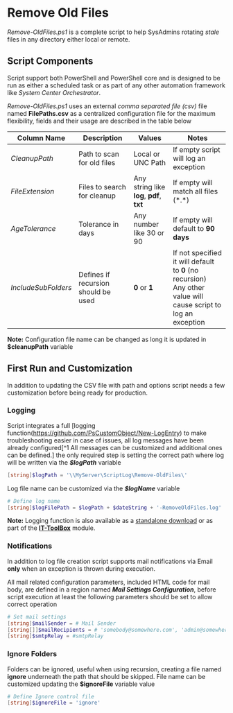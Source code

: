 # Remove Old Files

*Remove-OldFiles.ps1* is a complete script to help SysAdmins rotating *stale* files in any directory either local or remote.

## Script Components

Script support both PowerShell and PowerShell core and is designed to be run as either a scheduled task or as part of any other automation framework like *System Center Orchestrator*.

*Remove-OldFiles.ps1* uses an external *comma separated file (csv)* file named **FilePaths.csv** as a centralized configuration file for the maximum flexibility, fields and their usage are described in the table below

| Column Name         | **Description**                     | **Values**                                | Notes                                                        |
| ------------------- | ----------------------------------- | ----------------------------------------- | ------------------------------------------------------------ |
| *CleanupPath*       | Path to scan for old files          | Local or UNC Path                         | If empty script will log an exception                        |
| *FileExtension*     | Files to search for cleanup         | Any string like **log**, **pdf**, **txt** | If empty will match all files (\*.\*)                        |
| *AgeTolerance*      | Tolerance in days                   | Any number like 30 or 90                  | If empty will default to **90 days**                         |
| *IncludeSubFolders* | Defines if recursion should be used | **0** or **1**                            | If not specified it will default to **0** (no recursion)<br /> Any other value will cause script to log an exception |

**Note:** Configuration file name can be changed as long it is updated in **$cleanupPath** variable

## First Run and Customization

In addition to updating the CSV file with path and options script needs a few customization before being ready for production.

### Logging

Script integrates a full [logging function(https://github.com/PsCustomObject/New-LogEntry) to make troubleshooting easier in case of issues, all log messages have been already configured[^1 All messages can be customized and additional ones can be defined.] the only required step is setting the correct path where log will be written via the ***$logPath*** variable

```powershell
[string]$logPath = '\\MyServer\ScriptLog\Remove-OldFiles\'
```

Log file name can be customized via the ***$logName*** variable

```powershell
# Define log name
[string]$logFilePath = $logPath + $dateString + '-RemoveOldFiles.log'
```

**Note:** Logging function is also available as a [standalone download](https://github.com/PsCustomObject/New-LogEntry) or as part of the **[IT-ToolBox](https://github.com/PsCustomObject/IT-ToolBox)** module.

### Notifications

In addition to log file creation script supports mail notifications via Email **only** when an exception is thrown during execution.

All mail related configuration parameters, included HTML code for mail body, are defined in a region named ***Mail Settings Configuration***, before script execution at least the following parameters should be set to allow correct operation

```powershell
# Set mail settings
[string]$mailSender = # Mail Sender
[string[]]$mailRecipients = # 'somebody@somewhere.com', 'admin@somewhere.com'
[string]$smtpRelay = #smtpRelay
```

### Ignore Folders

Folders can be ignored, useful when using recursion, creating a file named **ignore** underneath the path that should be skipped. File name can be customized updating the **$ignoreFile** variable value

```powershell
# Define Ignore control file
[string]$ignoreFile = 'ignore'
```
